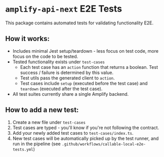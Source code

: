 # `amplify-api-next` E2E Tests

This package contains automated tests for validating functionality E2E.

## How it works:

- Includes minimal Jest setup/teardown - less focus on test code, more focus on
  the code to be tested.
- Tested functionality exists under `test-cases`
  - Each test case has an `action` function that returns a boolean. Test success
    / failure is determined by this value.
  - Test utils pass the generated client to `action`.
  - Test cases include `setup` (executed before the test case) and `teardown`
    (executed after the test case).
- All test suites currently share a single Amplify backend.

## How to add a new test:

1. Create a new file under `test-cases`
2. Test cases are typed - you'll know if you're not following the contract.
3. Add your newly added test cases to `test-cases/index.ts`.
4. New test cases will be automatically picked up by the test runner, and run
   in the pipeline (see `.github/workflows/callable-local-e2e-tests.yml`)

